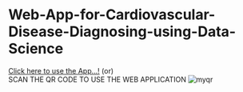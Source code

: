 # Web-App-for-Cardiovascular-Disease-Diagnosing-using-Data-Science



[Click here to use the App...!](https://deivanai-subramanian-web-app-for-cardiovascu-streamfinal-dwtdec.streamlit.app/)
(or)  
SCAN THE QR CODE TO USE THE WEB APPLICATION
![myqr](https://github.com/Deivanai-Subramanian/Web-App-for-Cardiovascular-Diagnosing-Using-Data-Science/assets/86340024/cc9edbe3-1460-4e1c-8df1-e3827a9601b9)
